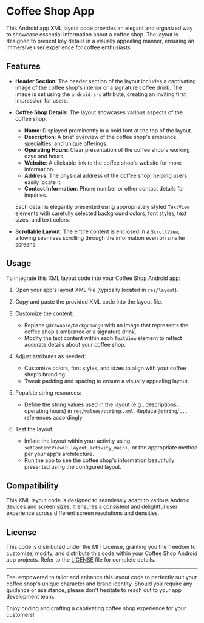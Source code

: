# Coffee Shop App

This Android app XML layout code provides an elegant and organized way to showcase essential information about a coffee shop. The layout is designed to present key details in a visually appealing manner, ensuring an immersive user experience for coffee enthusiasts.

## Features

- **Header Section**: The header section of the layout includes a captivating image of the coffee shop's interior or a signature coffee drink. The image is set using the `android:src` attribute, creating an inviting first impression for users.

- **Coffee Shop Details**: The layout showcases various aspects of the coffee shop:
  - **Name**: Displayed prominently in a bold font at the top of the layout.
  - **Description**: A brief overview of the coffee shop's ambiance, specialties, and unique offerings.
  - **Operating Hours**: Clear presentation of the coffee shop's working days and hours.
  - **Website**: A clickable link to the coffee shop's website for more information.
  - **Address**: The physical address of the coffee shop, helping users easily locate it.
  - **Contact Information**: Phone number or other contact details for inquiries.

  Each detail is elegantly presented using appropriately styled `TextView` elements with carefully selected background colors, font styles, text sizes, and text colors.

- **Scrollable Layout**: The entire content is enclosed in a `ScrollView`, allowing seamless scrolling through the information even on smaller screens.

## Usage

To integrate this XML layout code into your Coffee Shop Android app:

1. Open your app's layout XML file (typically located in `res/layout`).

2. Copy and paste the provided XML code into the layout file.

3. Customize the content:
   - Replace `@drawable/backgroung0` with an image that represents the coffee shop's ambiance or a signature drink.
   - Modify the text content within each `TextView` element to reflect accurate details about your coffee shop.

4. Adjust attributes as needed:
   - Customize colors, font styles, and sizes to align with your coffee shop's branding.
   - Tweak padding and spacing to ensure a visually appealing layout.

5. Populate string resources:
   - Define the string values used in the layout (e.g., descriptions, operating hours) in `res/values/strings.xml`. Replace `@string/...` references accordingly.

6. Test the layout:
   - Inflate the layout within your activity using `setContentView(R.layout.activity_main);` or the appropriate method per your app's architecture.
   - Run the app to see the coffee shop's information beautifully presented using the configured layout.

## Compatibility

This XML layout code is designed to seamlessly adapt to various Android devices and screen sizes. It ensures a consistent and delightful user experience across different screen resolutions and densities.

## License

This code is distributed under the MIT License, granting you the freedom to customize, modify, and distribute this code within your Coffee Shop Android app projects. Refer to the [LICENSE](LICENSE) file for complete details.

---

Feel empowered to tailor and enhance this layout code to perfectly suit your coffee shop's unique character and brand identity. Should you require any guidance or assistance, please don't hesitate to reach out to your app development team.

Enjoy coding and crafting a captivating coffee shop experience for your customers!
